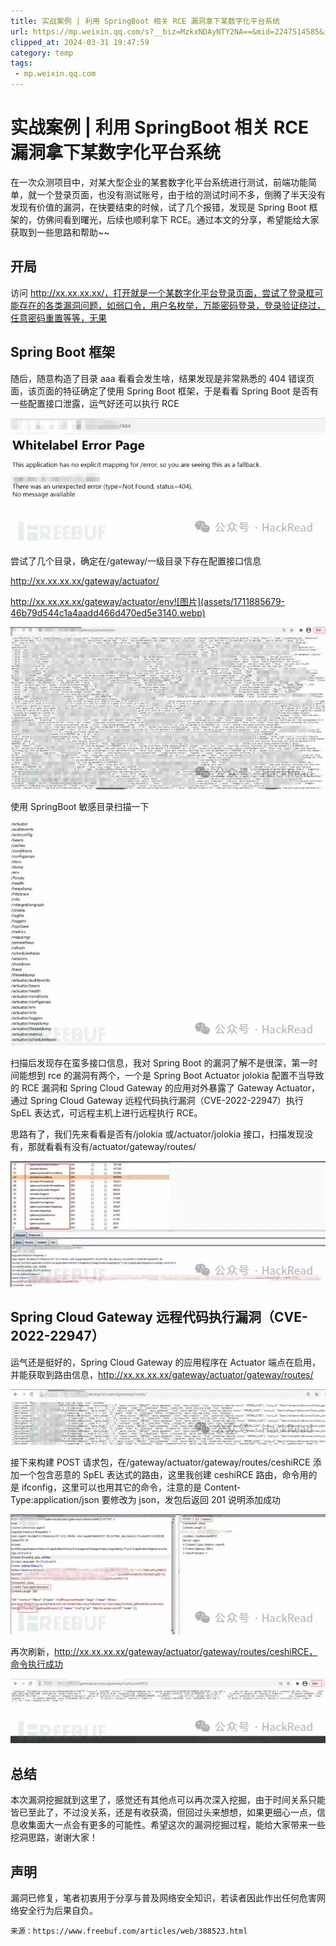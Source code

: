 ```yaml
---
title: 实战案例 | 利用 SpringBoot 相关 RCE 漏洞拿下某数字化平台系统
url: https://mp.weixin.qq.com/s?__biz=MzkxNDAyNTY2NA==&mid=2247514585&idx=1&sn=5e57d7c5164202441d8e96232b4fe59b&chksm=c1764476f601cd6050d93cd4a375cce40268a9c73d2807535b9c591d40739ced5e94dc769143&mpshare=1&scene=1&srcid=0216itWF4YMnXJyE674CeKC2&sharer_shareinfo=279f25f038d5ce3d6c6ee0769bb009f2&sharer_shareinfo_first=279f25f038d5ce3d6c6ee0769bb009f2#rd
clipped_at: 2024-03-31 19:47:59
category: temp
tags: 
 - mp.weixin.qq.com
---
```



# 实战案例 | 利用 SpringBoot 相关 RCE 漏洞拿下某数字化平台系统

在一次众测项目中，对某大型企业的某套数字化平台系统进行测试，前端功能简单，就一个登录页面，也没有测试账号，由于给的测试时间不多，倒腾了半天没有发现有价值的漏洞，在快要结束的时候，试了几个报错，发现是 Spring Boot 框架的，仿佛间看到曙光，后续也顺利拿下 RCE。通过本文的分享，希望能给大家获取到一些思路和帮助~~

## **开局**

访问 http://xx.xx.xx.xx/，打开就是一个某数字化平台登录页面，尝试了登录框可能存在的各类漏洞问题，如弱口令，用户名枚举，万能密码登录，登录验证绕过，任意密码重置等等，无果

## **Spring Boot 框架**

随后，随意构造了目录 aaa 看看会发生啥，结果发现是非常熟悉的 404 错误页面，该页面的特征确定了使用 Spring Boot 框架，于是看看 Spring Boot 是否有一些配置接口泄露，运气好还可以执行 RCE

![图片](assets/1711885679-86350eeab1a85dada83077204879a42c.webp)

尝试了几个目录，确定在/gateway/一级目录下存在配置接口信息

http://xx.xx.xx.xx/gateway/actuator/

http://xx.xx.xx.xx/gateway/actuator/env![图片](assets/1711885679-46b79d544c1a4aadd466d470ed5e3140.webp)

![图片](assets/1711885679-c141702d3596690c198e6318451e29f3.webp)

使用 SpringBoot 敏感目录扫描一下

![图片](assets/1711885679-3677f94ffa03c23b52bc9d678d4ade8c.webp)

扫描后发现存在蛮多接口信息，我对 Spring Boot 的漏洞了解不是很深，第一时间能想到 rce 的漏洞有两个，一个是 Spring Boot Actuator jolokia 配置不当导致的 RCE 漏洞和 Spring Cloud Gateway 的应用对外暴露了 Gateway Actuator，通过 Spring Cloud Gateway 远程代码执行漏洞（CVE-2022-22947）执行 SpEL 表达式，可远程主机上进行远程执行 RCE。

思路有了，我们先来看看是否有/jolokia 或/actuator/jolokia 接口，扫描发现没有，那就看看有没有/actuator/gateway/routes/

![图片](assets/1711885679-544b5363739c4408c9ecc87b58609b9f.webp)

## **Spring Cloud Gateway 远程代码执行漏洞（CVE-2022-22947）**

运气还是挺好的，Spring Cloud Gateway 的应用程序在 Actuator 端点在启用，并能获取到路由信息，http://xx.xx.xx.xx/gateway/actuator/gateway/routes/

![图片](assets/1711885679-d115430031cfabf7bb8579ce43bc80fb.webp)

接下来构建 POST 请求包，在/gateway/actuator/gateway/routes/ceshiRCE 添加一个包含恶意的 SpEL 表达式的路由，这里我创建 ceshiRCE 路由，命令用的是 ifconfig，这里可以也用其它的命令，注意的是 Content-Type:application/json 要修改为 json，发包后返回 201 说明添加成功

![图片](assets/1711885679-5567a755bb1585f8085f47f36aee1fba.webp)

再次刷新，http://xx.xx.xx.xx/gateway/actuator/gateway/routes/ceshiRCE，命令执行成功

![图片](assets/1711885679-ad6750534607132eb13c7269137d597a.webp)

## **总结**

本次漏洞挖掘就到这里了，感觉还有其他点可以再次深入挖掘，由于时间关系只能皆已至此了，不过没关系，还是有收获滴，但回过头来想想，如果更细心一点，信息收集面大一点会有更多的可能性。希望这次的漏洞挖掘过程，能给大家带来一些挖洞思路，谢谢大家！

## **声明**

漏洞已修复，笔者初衷用于分享与普及网络安全知识，若读者因此作出任何危害网络安全行为后果自负。

```plain
来源：https://www.freebuf.com/articles/web/388523.html
```